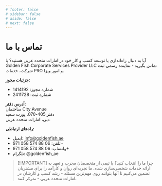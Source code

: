 ```yaml
---
# footer: false
# sidebar: false
# aside: false
# next: false
---
```


<!-- <p>
  <img src="/img/Logo.avif" alt="لوگو" width="100" height="100" style="margin-left: 50%;">
</p> -->

# تماس با ما

آیا به دنبال راه‌اندازی یا توسعه کسب و کار خود در امارات متحده عربی هستید؟ با Golden Fish Corporate Services Provider LLC تماس بگیرید - نماینده رسمی ثبت شرکت، خدمات PRO و امور ویزا.

**جزئیات مجوز:**

- شماره مجوز: 1414192
- شماره ثبت: 2411728

**آدرس دفتر:**  
ساختمان City Avenue  
دفتر 405-070، پورت سعید  
دبی، امارات متحده عربی

**راه‌های ارتباطی:**

- ایمیل: info@goldenfish.ae
- تلفن: 06 88 574 058 971+
- واتساپ: 06 88 574 058 971+
- تلگرام: @goldenfish_ae

<!-- WhatsApp us at [+971 058 574 88 06](https://wa.me/message/KDLD4FZVW7EUC1)
Telegram us at [@goldenfish_ae](https://t.me/goldenfish_ae) -->

> [!IMPORTANT] چرا ما را انتخاب کنید؟
> با تیمی از متخصصان مجرب و تعهد به ارائه خدمات شخصی‌سازی شده، ما تجربه‌ای روان و کارآمد را برای مشتریان تضمین می‌کنیم تا آنها بتوانند روی مهم‌ترین مسئله - رشد کسب و کارشان در امارات متحده عربی - تمرکز کنند.